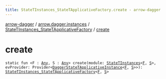 ```yaml
---
title: StateTInstances_StateTApplicativeFactory.create - arrow-dagger
---
```


[arrow-dagger](../../index.html) / [arrow.dagger.instances](../index.html) / [StateTInstances_StateTApplicativeFactory](index.html) / [create](./create.html)

# create

`static fun <F : `[`Any`](https://kotlinlang.org/api/latest/jvm/stdlib/kotlin/-any/index.html)`, S : `[`Any`](https://kotlinlang.org/api/latest/jvm/stdlib/kotlin/-any/index.html)`> create(module: `[`StateTInstances`](../-state-t-instances/index.html)`<`[`F`](create.html#F)`, `[`S`](create.html#S)`>, evProvider: Provider<`[`DaggerStateTApplicativeInstance`](../-dagger-state-t-applicative-instance/index.html)`<`[`F`](create.html#F)`, `[`S`](create.html#S)`>>): `[`StateTInstances_StateTApplicativeFactory`](index.html)`<`[`F`](create.html#F)`, `[`S`](create.html#S)`>`